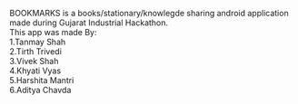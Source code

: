 BOOKMARKS is a books/stationary/knowlegde sharing android application made during Gujarat Industrial Hackathon.<br>
This app was made By:<br>
1.Tanmay Shah<br>
2.Tirth Trivedi<br>
3.Vivek Shah<br>
4.Khyati Vyas<br>
5.Harshita Mantri<br>
6.Aditya Chavda<br>
